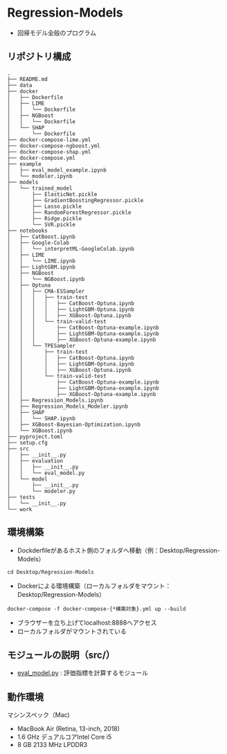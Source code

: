 # Regression-Models
* 回帰モデル全般のプログラム

## リポジトリ構成
```
.
├── README.md
├── data
├── docker
│   ├── Dockerfile
│   ├── LIME
│   │   └── Dockerfile
│   ├── NGBoost
│   │   └── Dockerfile
│   └── SHAP
│       └── Dockerfile
├── docker-compose-lime.yml
├── docker-compose-ngboost.yml
├── docker-compose-shap.yml
├── docker-compose.yml
├── example
│   ├── eval_model_example.ipynb
│   └── modeler.ipynb
├── models
│   └── trained_model
│       ├── ElasticNet.pickle
│       ├── GradientBoostingRegressor.pickle
│       ├── Lasso.pickle
│       ├── RandomForestRegressor.pickle
│       ├── Ridge.pickle
│       └── SVR.pickle
├── notebooks
│   ├── CatBoost.ipynb
│   ├── Google-Colab
│   │   └── interpretML-GoogleColab.ipynb
│   ├── LIME
│   │   └── LIME.ipynb
│   ├── LightGBM.ipynb
│   ├── NGBoost
│   │   └── NGBoost.ipynb
│   ├── Optuna
│   │   ├── CMA-ESSampler
│   │   │   ├── train-test
│   │   │   │   ├── CatBoost-Optuna.ipynb
│   │   │   │   ├── LightGBM-Optuna.ipynb
│   │   │   │   ├── XGBoost-Optuna.ipynb
│   │   │   └── train-valid-test
│   │   │       ├── CatBoost-Optuna-example.ipynb
│   │   │       ├── LightGBM-Optuna-example.ipynb
│   │   │       ├── XGBoost-Optuna-example.ipynb
│   │   └── TPESampler
│   │       ├── train-test
│   │       │   ├── CatBoost-Optuna.ipynb
│   │       │   ├── LightGBM-Optuna.ipynb
│   │       │   ├── XGBoost-Optuna.ipynb
│   │       └── train-valid-test
│   │           ├── CatBoost-Optuna-example.ipynb
│   │           ├── LightGBM-Optuna-example.ipynb
│   │           ├── XGBoost-Optuna-example.ipynb
│   ├── Regression_Models.ipynb
│   ├── Regression_Models_Modeler.ipynb
│   ├── SHAP
│   │   └── SHAP.ipynb
│   ├── XGBoost-Bayesian-Optimization.ipynb
│   └── XGBoost.ipynb
├── pyproject.toml
├── setup.cfg
├── src
│   ├── __init__.py
│   ├── evaluation
│   │   ├── __init__.py
│   │   └── eval_model.py
│   └── model
│       ├── __init__.py
│       └── modeler.py
├── tests
│   └── __init__.py
└── work
```

## 環境構築

* Dockderfileがあるホスト側のフォルダへ移動（例：Desktop/Regression-Models）
```
cd Desktop/Regression-Models
```

* Dockerによる環境構築（ローカルフォルダをマウント：Desktop/Regression-Models）
```
docker-compose -f docker-compose-{*構築対象}.yml up --build
```

* ブラウザーを立ち上げてlocalhost:8888へアクセス
* ローカルフォルダがマウントされている

## モジュールの説明（src/）
* [eval_model.py](https://github.com/ykato27/Regression-Models/blob/main/src/evaluation/eval_model.py) : 評価指標を計算するモジュール


## 動作環境
マシンスペック（Mac)
- MacBook Air (Retina, 13-inch, 2018)
- 1.6 GHz デュアルコアIntel Core i5
- 8 GB 2133 MHz LPDDR3
